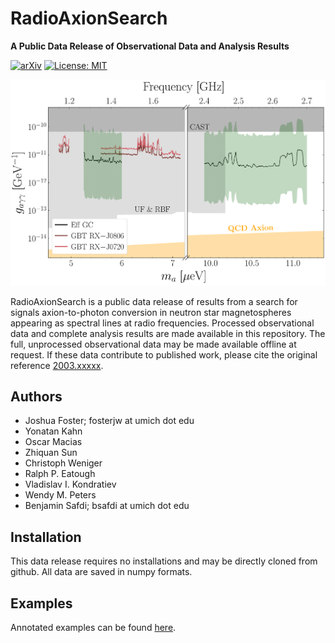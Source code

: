 # RadioAxionSearch

**A Public Data Release of Observational Data and Analysis Results**

[![arXiv](https://img.shields.io/badge/arXiv-2003.xxxxx%20-green.svg)](https://arxiv.org/abs/2003.xxxxx)
[![License: MIT](https://img.shields.io/badge/License-MIT-yellow.svg)](https://opensource.org/licenses/MIT)

![Sensitivity](https://github.com/joshwfoster/RadioAxionSearch/blob/master/examples/Axion_Constraints.png "Fiducial Axion Constraints")

RadioAxionSearch is a public data release of results from a  search for signals axion-to-photon conversion in neutron star magnetospheres appearing as spectral lines at radio frequencies. Processed observational data and complete analysis results are made available in this repository. The full, unprocessed observational data may be made available offline at request. If these data contribute to published work, please cite the original reference [2003.xxxxx](https://arxiv.org/abs/2003.xxxxx). 

## Authors

- Joshua Foster; fosterjw at umich dot edu
- Yonatan Kahn
- Oscar Macias
- Zhiquan Sun
- Christoph Weniger
- Ralph P. Eatough
- Vladislav I. Kondratiev
- Wendy M. Peters
- Benjamin Safdi; bsafdi at umich dot edu

## Installation

This data release requires no installations and may be directly cloned from github.  All data are saved in numpy formats.

## Examples

Annotated examples can be found [here](https://github.com/joshwfoster/RadioAxionSearch/tree/master/examples).
